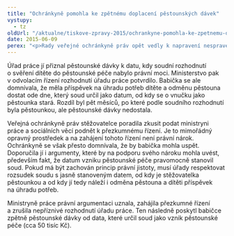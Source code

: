```yaml
---
title: "Ochránkyně pomohla ke zpětnému doplacení pěstounských dávek"
vystupy:
  - tz
oldUrl: "/aktualne/tiskove-zpravy-2015/ochrankyne-pomohla-ke-zpetnemu-doplaceni-pestounskych-davek"
date: 2015-06-09
perex: "<p>Rady veřejné ochránkyně práv opět vedly k napravení nespravedlnosti. Tentokrát se pomoci dočkala babička, která si vzala vnučku do pěstounské péče. </p>"
---
```


<!-- imported from the old website -->

<p>Úřad práce jí přiznal pěstounské dávky k datu, kdy soudní rozhodnutí o svěření dítěte do pěstounské péče nabylo právní moci. Ministerstvo pak v odvolacím řízení rozhodnutí úřadu práce potvrdilo. Babička se ale domnívala, že měla příspěvek na úhradu potřeb dítěte a odměnu pěstouna dostat ode dne, který soud určil jako datum, od kdy se o vnučku jako pěstounka stará. Rozdíl byl pět měsíců, po které podle soudního rozhodnutí byla pěstounkou, ale pěstounské dávky nedostala. </p><p>Veřejná ochránkyně práv stěžovatelce poradila zkusit podat ministryni práce a sociálních věcí podnět k přezkumnému řízení. Je to mimořádný opravný prostředek a na zahájení tohoto řízení není právní nárok. Ochránkyně se však přesto domnívala, že by babička mohla uspět. Doporučila jí i argumenty, které by na podporu svého nároku mohla uvést, především fakt, že datum vzniku pěstounské péče pravomocně stanovil soud. Pokud má být zachován princip právní jistoty, musí úřady respektovat rozsudek soudu s jasně stanoveným datem, od kdy je stěžovatelka pěstounkou a od kdy jí tedy náleží i odměna pěstouna a dítěti příspěvek na úhradu potřeb.</p><p>Ministryně práce právní argumentaci uznala, zahájila přezkumné řízení a zrušila nepříznivé rozhodnutí úřadu práce. Ten následně poskytl babičce zpětně pěstounské dávky od data, které určil soud jako vznik pěstounské péče (cca 50 tisíc Kč).</p>
